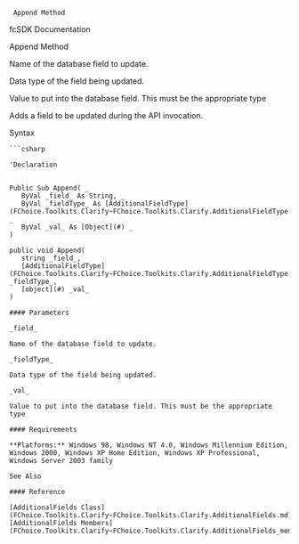 ﻿     Append Method                                                   

fcSDK Documentation

Append Method

Name of the database field to update.

Data type of the field being updated.

Value to put into the database field. This must be the appropriate type

Adds a field to be updated during the API invocation.

Syntax

```vbnet
```csharp

'Declaration
 

Public Sub Append( _
   ByVal _field_ As String, _
   ByVal _fieldType_ As [AdditionalFieldType](FChoice.Toolkits.Clarify~FChoice.Toolkits.Clarify.AdditionalFieldType.md), _
   ByVal _val_ As [Object](#) _
) 

public void Append( 
   string _field_,
   [AdditionalFieldType](FChoice.Toolkits.Clarify~FChoice.Toolkits.Clarify.AdditionalFieldType.md) _fieldType_,
   [object](#) _val_
)

#### Parameters

_field_

Name of the database field to update.

_fieldType_

Data type of the field being updated.

_val_

Value to put into the database field. This must be the appropriate type

#### Requirements

**Platforms:** Windows 98, Windows NT 4.0, Windows Millennium Edition, Windows 2000, Windows XP Home Edition, Windows XP Professional, Windows Server 2003 family

See Also

#### Reference

[AdditionalFields Class](FChoice.Toolkits.Clarify~FChoice.Toolkits.Clarify.AdditionalFields.md)  
[AdditionalFields Members](FChoice.Toolkits.Clarify~FChoice.Toolkits.Clarify.AdditionalFields_members.md)